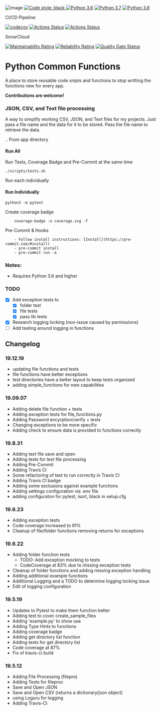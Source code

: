 ![image](https://img.shields.io/badge/calver-YYYY.MM.DD-22bfda.svg "CalVer")
<a href="https://github.com/psf/black"><img alt="Code style: black" src="https://img.shields.io/badge/code%20style-black-000000.svg">
[![Python 3.6](https://img.shields.io/badge/python-3.6-blue.svg)](https://www.python.org/downloads/release/python-360/)
[![Python 3.7](https://img.shields.io/badge/python-3.7-blue.svg)](https://www.python.org/downloads/release/python-370/)
[![Python 3.8](https://img.shields.io/badge/python-3.8-blue.svg)](https://www.python.org/downloads/release/python-380/)

CI/CD Pipeline:

[![codecov](https://codecov.io/gh/devsetgo/python_common_functions/branch/master/graph/badge.svg)](https://codecov.io/gh/devsetgo/python_common_functions)
[![Actions Status](https://github.com/devsetgo/python_common_functions/workflows/Run%20Tests/badge.svg)](https://github.com/devsetgo/python_common_functions/actions)
[![Actions Status](https://github.com/devsetgo/python_common_functions/workflows/Docker%20Latest/badge.svg)](https://github.com/devsetgo/python_common_functions/actions)


SonarCloud

[![Maintainability Rating](https://sonarcloud.io/api/project_badges/measure?project=devsetgo_python_common_functions&metric=sqale_rating)](https://sonarcloud.io/dashboard?id=devsetgo_python_common_functions)
[![Reliability Rating](https://sonarcloud.io/api/project_badges/measure?project=devsetgo_python_common_functions&metric=reliability_rating)](https://sonarcloud.io/dashboard?id=devsetgo_python_common_functions)
[![Quality Gate Status](https://sonarcloud.io/api/project_badges/measure?project=devsetgo_python_common_functions&metric=alert_status)](https://sonarcloud.io/dashboard?id=devsetgo_python_common_functions)



# Python Common Functions
A place to store reusable code snipts and functions to stop writting the functions new for every app.

**Contributions are welcome!**

### JSON, CSV, and Text file processing
A way to simplify working CSV, JSON, and Text files for my projects. Just pass a file name and the data for it to be stored. Pass the file name to retrieve the data.

.. From app directory

#### Run All
Run Tests, Coverage Badge and Pre-Commit at the same time
~~~
./scripts/tests.sh
~~~

Run each individually

#### Run Individually
~~~~
python3 -m pytest
~~~~

Create coverage badge
~~~~
    coverage-badge -o coverage.svg -f
~~~~

Pre-Commit & Hooks
~~~~
    - Follow install instructions: [Install](https://pre-commit.com/#install)
    - pre-commit install
    - pre-commit run -a
~~~~

### Notes:
- Requires Python 3.6 and higher

### TODO
- [x] Add exception tests to
    - [x] folder test
    - [x] file tests
    - [x] pass lib tests
- [x] Research logging locking (non-issue caused by permissions)
- [ ] Add testing around logging in functions
## Changelog


### 19.12.19
- updating file functions and tests
- file functions have better exceptions
- test directories have a better layout to keep tests organized
- adding simple_functions for new capabilities

### 19.09.07
- Adding delete file function + tests
- Adding exception tests for file_functions.py
- Adding Password encyrption/verify + tests
- Changing exceptions to be more specific
- Adding check to ensure data is provided to functions correctly

### 19.8.31
- Adding text file save and open
- Adding tests for text file processing
- Adding Pre-Commit
- Adding Travis CI
- Some refactoring of test to run correctly in Travis CI
- Adding Travis CI badge
- Adding some exclusions against example functions
- Adding settings configuration via .env file
- adding configuraton for pytest, isort, black in setup.cfg

### 19.6.23
- Adding exception tests
- Code coverage increased to 91%
- Cleanup of file/folder functions removing returns for exceptions

### 19.6.22
- Adding folder function tests
  - TODO: Add exception mocking to tests
  - CodeCoverage at 83% due to missing exception tests
- Cleanup of folder functions and adding missing exception handling
- Adding additional example functions
- Additional Logging and a TODO to determine logging locking issue
- Edit of logging configuration

### 19.5.19
- Updates to Pytest to make them function better
- Adding test to cover create_sample_files
- Adding 'example.py' to show use
- Adding Type Hints to functions
- Adding coverage badge
- Adding get directory list function
- Adding tests for get directory list
- Code coverage at 87%
- Fix of travis-ci build

### 19.5.12
- Adding File Processing (filepro)
- Adding Tests for fileproc
- Save and Open JSON
- Save and Open CSV (returns a dictionary/json object)
- using Loguru for logging
- Adding Travis-CI